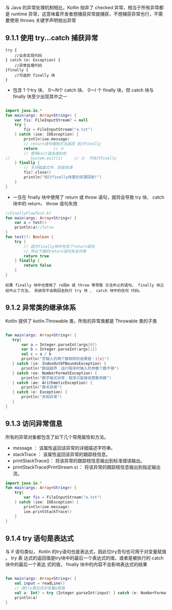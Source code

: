 与 Java 的异常处理机制相比，Kotlin 抛弃了 checked 异常，相当于所有异常都是 runtime
异常，这意味着开发者想捕获异常就捕获，不想捕获异常也行，不需要使用 throws 关键字声明抛出异常 

## 9.1.1 使用 try...catch 捕获异常

```text
try {
    //业务实现代码
} catch (e: Exception) {
    //异常处理代码
}finally {
    //可选的 finally 块
}
```

- 包含 1 个try 块、 0～N个 catch 块、 0～l 个 finally 块，但 catch 块与 finally 块至少出现其中之一
```kotlin

import java.io.*
fun main(args: Array<String>) {
    var fis: FileInputStream? = null
    try {
        fis = FileInputStream("a.txt")
    } catch (ioe: IOException) {
        println(ioe.message)
        // return语句强制方法返回 执行finally
        return       // ①
        // 使用exit退出虚拟机
//         System.exit(1)     // ②  不执行finally
    } finally {
        // 关闭磁盘文件，回收资源
        fis?.close()
        println("执行finally块里的资源回收!")
    }
}
```

- 一旦在 finally 块中使用了 return 或 throw 语句，就将会导致 try 块、 catch 块中的 return、 throw 语句失效

```kotlin
//FinallyFlowTest.kt
fun main(args: Array<String>) {
    var a = test()
    println(a)//false
}
fun test(): Boolean {
    try {
        // 因为finally块中包含了return语句
        // 所以下面的return语句失去作用
        return true
    } finally {
        return false
    }
}
```

`如果 finally 块中也使用了 re阳m 或 throw 等导致 方法中止的语句， finally 块己经中止了方法，
系统将不会跳回去执行 try 块 、 catch 块中的任何
 代码。`
 
 ## 9.1.2 异常类的继承体系
 Kotlin 提供了 kotlin.Throwable 类，所有的异常类都是 Throwable 类的子类
 
 ```kotlin
 
fun main(args: Array<String>) {
    try{
        var a = Integer.parseInt(args[0])
        var b = Integer.parseInt(args[1])
        val c = a / b
        println("您输入的两个数相除的结果是：${c}")
    } catch (ie: IndexOutOfBoundsException) {
        println("数组越界：运行程序时输入的参数个数不够")
    } catch (ne: NumberFormatException) {
        println("数字格式异常：程序只能接收整数参数")
    } catch (ae: ArithmeticException) {
        println("算术异常")
    } catch (e: Exception) {
        println("未知异常")
    }
}
```

## 9.1.3 访问异常信息

所有的异常对象都包含了如下几个常用属性和方法。
- message ： 该属性返回该异常的详细描述字符串。
- stackTrace ： 该属性返回该异常的跟踪枝信息。
- printStackTrace()： 将该异常的跟踪枝信息输出到标准错误输出。
- printStackTrace(PrintStream s）： 将该异常的跟踪枝信息输出到指定输出流。

```kotlin
import java.io.*
fun main(args: Array<String>) {
    try{
        var fis = FileInputStream("a.txt")
    } catch (ioe: IOException) {
        println(ioe.message)
        ioe.printStackTrace()
    }
}
```

## 9.1.4 try 语句是表达式

与 if 语句类似， Kotlin 的try语句也是表达式，因此位try吾句也可用于对变量赋值 。 try 表
达式的返回值是try块中的最后一个表达式的值，或者是被执行的 catch 块中的最后一个表达
式的值， finally 块中的内容不会影响表达式的结果

```kotlin

fun main(args: Array<String>) {
    val input = readLine()
    // 用try表达式对变量a赋值
    val a: Int? = try {Integer.parseInt(input) } catch (e: NumberFormatException) { null }
    println(a)
}
```

